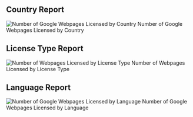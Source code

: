 
## Country Report
![Number of Google Webpages Licensed by Country](/Users/naishasinha/quantifying/data/2024Q3/3-reports/gcs_country_report.png)
Number of Google Webpages Licensed by Country


## License Type Report
![Number of Webpages Licensed by License Type](/Users/naishasinha/quantifying/data/2024Q3/3-reports/gcs_licensetype_report.png)
Number of Webpages Licensed by License Type


## Language Report
![Number of Google Webpages Licensed by Language](/Users/naishasinha/quantifying/data/2024Q3/3-reports/gcs_language_report.png)
Number of Google Webpages Licensed by Language

